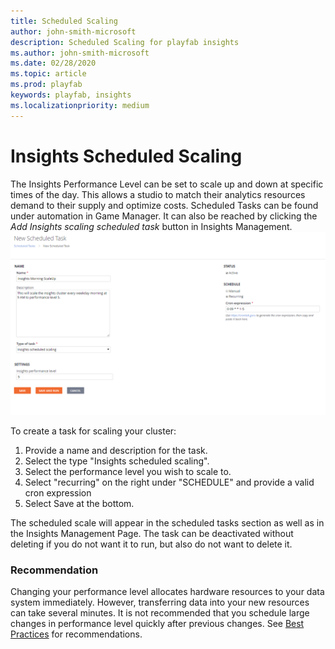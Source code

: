 ```yaml
---
title: Scheduled Scaling
author: john-smith-microsoft
description: Scheduled Scaling for playfab insights
ms.author: john-smith-microsoft
ms.date: 02/28/2020
ms.topic: article
ms.prod: playfab
keywords: playfab, insights
ms.localizationpriority: medium
---
```


# Insights Scheduled Scaling
The Insights Performance Level can be set to scale up and down at specific times of the day. This allows a studio to match their analytics resources demand to their supply and optimize costs. Scheduled Tasks can be found under automation in Game Manager. It can also be reached by clicking the *Add Insights scaling scheduled task* button in Insights Management. 
<br>
![Insights Schedule](media/insights-schedule.png)<br>

To create a task for scaling your cluster:
1. Provide a name and description for the task. 
2. Select the type "Insights scheduled scaling". 
3. Select the performance level you wish to scale to.  
4. Select "recurring" on the right under "SCHEDULE" and provide a valid cron expression
5. Select Save at the bottom. 

The scheduled scale will appear in the scheduled tasks section as well as in the Insights Management Page. The task can be deactivated without deleting if you do not want it to run, but also do not want to delete it.

### **Recommendation**
Changing your performance level allocates hardware resources to your data system immediately. However, transferring data into your new resources can take several minutes. It is not recommended that you schedule large changes in performance level quickly after previous changes. See [Best Practices]('https://docs.microsoft.com/en-us/gaming/playfab/features/insights/insights/best-practices') for recommendations. 

